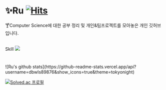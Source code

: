 # :sparkles:Ru [![Hits](https://hits.seeyoufarm.com/api/count/incr/badge.svg?url=https%3A%2F%2Fgithub.com%2Fdbwls89876%2Fhit-counter&count_bg=%2379C83D&title_bg=%23555555&icon=&icon_color=%23E7E7E7&title=hits&edge_flat=false)](https://hits.seeyoufarm.com)
:cocktail:Computer Science에 대한 공부 정리 및 개인&팀프로젝트를 모아놓은 개인 깃허브 입니다.
<br>
<br>

Skill
<img src="https://img.shields.io/badge/C++-00599C?style=flat-square&logo=C++&logoColor=white"/>
### 

####
<br>
![Ru's github stats](https://github-readme-stats.vercel.app/api?username=dbwls89876&show_icons=true&theme=tokyonight)

[![Solved.ac
프로필](http://mazassumnida.wtf/api/v2/generate_badge?boj={handle})](https://solved.ac/{dbwls89876})
